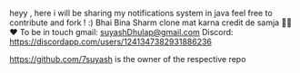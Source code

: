 heyy , here i will be sharing my notifications system in java 
feel free to contribute and fork !    :)
Bhai Bina Sharm clone mat karna credit de samja 🥹🥹♥️ 
To be in touch gmail: suyashDhulap@gmail.com
Discord: https://discordapp.com/users/1241347382931886236








https://github.com/7suyash is the owner of the respective repo

